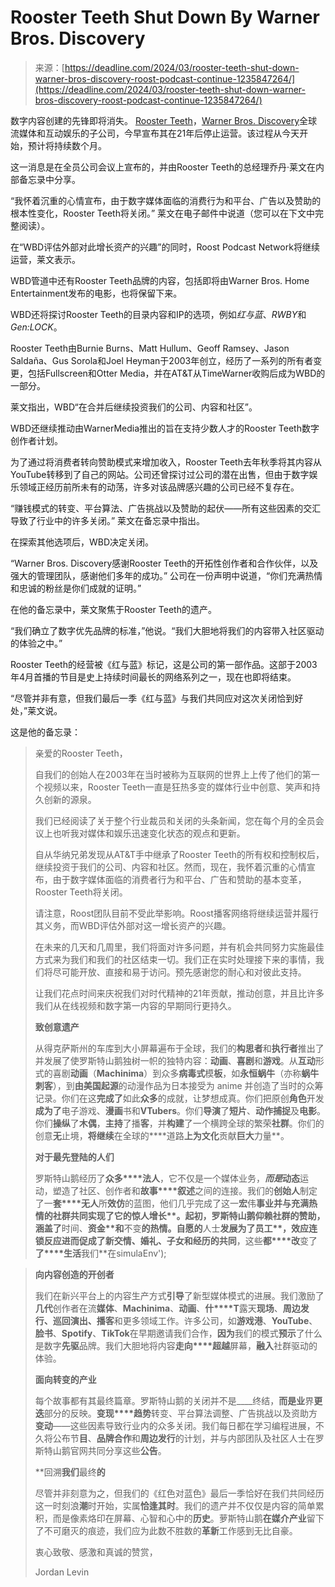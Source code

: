 <!--yml

category: 未分类

日期：2024-05-27 14:39:09

-->

# Rooster Teeth Shut Down By Warner Bros. Discovery

> 来源：[https://deadline.com/2024/03/rooster-teeth-shut-down-warner-bros-discovery-roost-podcast-continue-1235847264/](https://deadline.com/2024/03/rooster-teeth-shut-down-warner-bros-discovery-roost-podcast-continue-1235847264/)

数字内容创建的先锋即将消失。 [Rooster Teeth](https://deadline.com/tag/rooster-teeth/)，[Warner Bros. Discovery](https://deadline.com/tag/warner-bros-discovery/)全球流媒体和互动娱乐的子公司，今早宣布其在21年后停止运营。该过程从今天开始，预计将持续数个月。

这一消息是在全员公司会议上宣布的，并由Rooster Teeth的总经理乔丹·莱文在内部备忘录中分享。

“我怀着沉重的心情宣布，由于数字媒体面临的消费行为和平台、广告以及赞助的根本性变化，Rooster Teeth将关闭。” 莱文在电子邮件中说道（您可以在下文中完整阅读）。

在“WBD评估外部对此增长资产的兴趣”的同时，Roost Podcast Network将继续运营，莱文表示。

WBD管道中还有Rooster Teeth品牌的内容，包括即将由Warner Bros. Home Entertainment发布的电影，也将保留下来。

WBD还将探讨Rooster Teeth的目录内容和IP的选项，例如*红与蓝*、*RWBY*和*Gen:LOCK*。

Rooster Teeth由Burnie Burns、Matt Hullum、Geoff Ramsey、Jason Saldaña、Gus Sorola和Joel Heyman于2003年创立，经历了一系列的所有者变更，包括Fullscreen和Otter Media，并在AT&T从TimeWarner收购后成为WBD的一部分。

莱文指出，WBD“在合并后继续投资我们的公司、内容和社区”。

WBD还继续推动由WarnerMedia推出的旨在支持少数人才的Rooster Teeth数字创作者计划。

为了通过将消费者转向赞助模式来增加收入，Rooster Teeth去年秋季将其内容从YouTube转移到了自己的网站。公司还曾探讨过公司的潜在出售，但由于数字娱乐领域正经历前所未有的动荡，许多对该品牌感兴趣的公司已经不复存在。

“赚钱模式的转变、平台算法、广告挑战以及赞助的起伏——所有这些因素的交汇导致了行业中的许多关闭。” 莱文在备忘录中指出。

在探索其他选项后，WBD决定关闭。

“Warner Bros. Discovery感谢Rooster Teeth的开拓性创作者和合作伙伴，以及强大的管理团队，感谢他们多年的成功。” 公司在一份声明中说道，“你们充满热情和忠诚的粉丝是你们成就的证明。”

在他的备忘录中，莱文聚焦于Rooster Teeth的遗产。

“我们确立了数字优先品牌的标准，”他说。“我们大胆地将我们的内容带入社区驱动的体验之中。”

Rooster Teeth的经营被《红与蓝》标记，这是公司的第一部作品。这部于2003年4月首播的节目是史上持续时间最长的网络系列之一，现在也即将结束。

“尽管并非有意，但我们最后一季《红与蓝》与我们共同应对这次关闭恰到好处，”莱文说。

这是他的备忘录：

> 亲爱的Rooster Teeth，
> 
> 自我们的创始人在2003年在当时被称为互联网的世界上上传了他们的第一个视频以来，Rooster Teeth一直是狂热多变的媒体行业中创意、笑声和持久创新的源泉。
> 
> 我们已经阅读了关于整个行业裁员和关闭的头条新闻，您在每个月的全员会议上也听我对媒体和娱乐迅速变化状态的观点和更新。
> 
> 自从华纳兄弟发现从AT&T手中继承了Rooster Teeth的所有权和控制权后，继续投资于我们的公司、内容和社区。然而，现在，我怀着沉重的心情宣布，由于数字媒体面临的消费者行为和平台、广告和赞助的基本变革，Rooster Teeth将关闭。
> 
> 请注意，Roost团队目前不受此举影响。Roost播客网络将继续运营并履行其义务，而WBD评估外部对这一增长资产的兴趣。
> 
> 在未来的几天和几周里，我们将面对许多问题，并有机会共同努力实施最佳方式来为我们和我们的社区结束一切。我们正在实时处理接下来的事情，我们将尽可能开放、直接和易于访问。预先感谢您的耐心和对彼此支持。
> 
> 让我们花点时间来庆祝我们对时代精神的21年贡献，推动创意，并且比许多我们从在线视频和数字第一内容的早期同行更持久。
> 
> **致创意遗产**
> 
> 从得克萨斯州的车库到大小屏幕遍布于全球，我们的**构思者**和**执行者**推出了并发展了使罗斯特山鹅独树一帜的独特内容：**动画**、**喜剧**和**游戏**。从**互动**形式的喜剧**动画**（**Machinima**）到众多**病毒式**模**板**，如**永恒蜗牛**（亦称**蜗牛刺客**），到**由美国起源**的动漫作品为日本接受为 anime 并创造了当时的众筹记录。你们在这**完成了**如此**众多**的成就，让梦想成真。你们把原创**角色**开发**成为了**电子游戏、**漫画**书和**VTubers**。你们**导演**了**短片**、**动作捕捉**及**电影**。你们**操纵**了**木偶**，**主持**了播**客**，并**构建**了一个横跨全球的繁荣**社群**。你们的创意**无**止境，**将继续**在全球的****道路**上为文化**贡献**巨大**力量**。
> 
> **对于最先登陆的人们**
> 
> 罗斯特山鹅经历了**众多****法人**，它不仅是一个媒体业务，***而是*****动态**运动，塑造了社区、创作者和**故事****叙述**之间的连接。我们的**创始人**制定了一**套****无人**所**效仿**的蓝图，他们几乎完成了这一**宏**伟****事业**并与充满热情的**社群**共同实现了它的惊人**增长**。起初，**罗斯特山鹅**仰赖**社群**的**赞助**，涵盖了****时间、****资金**和****不变**的热情。**自愿**的**人士****发展**为了**员工**，**效应**连锁**反应**进而促成了新**交**情、**婚礼**、**子女**和经历**的**共同****，这些**都****改**变了**了****生活**我们**在simulaEnv');

> 
> **向内容创造的开创者**
> 
> 我们在新兴平台上的内容生产方式**引导**了新型媒体模式的进展。我们激励了**几代**创作者在流**媒体**、**Machinima**、**动画**、**什****T**露天**现场**、******周边发行**、**巡回**演出、播**客**和更多领域工作。许多公司，如**游戏港**、**YouTube**、**脸书**、**Spotify**、**TikTok**在早期邀请我们合作，**因为**我们的模式**预示**了什么是数字**先驱**品牌。我们大胆地将内容**走向****超越**屏幕，**融入**社群驱动的体验。
> 
> **面向转变的产业**
> 
> 每个故事都有其最终篇章。罗斯特山鹅的关闭并不是____终结，**而是业**界**更迭**部分的反映。**变现****趋势**转变、平台算法调整、广告挑战以及资助方**变动**——这些因素导致行业内的众多关闭。我们每日都在学习编程进展，不久将公布节**目**、**品牌合作**和******周边发行******的计划，并与内部团队及社区人士在罗斯特山鹅官网共同分享这些**公告**。
> 
> **回溯****我们****最终****的****
> 
> 尽管并非刻意为之，但我们的《红色对蓝色》最后一季恰好在我们共同经历这一时刻浪**潮**时开始，实属**恰逢其时**。我们的遗产并不仅仅是内容的简单累积，而是像素烙印在屏幕、心智和心中的**历史**。萝斯特山鹅**在媒介产业**留下了不可磨灭的痕迹，我们应为此数不胜数的**革新**工作感到无比自豪。
> 
> 衷心致敬、感激和真诚的赞赏，
> 
> Jordan Levin
